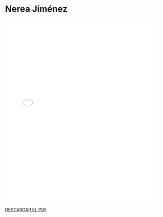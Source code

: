 # Nerea Jiménez

<embed src="/PDFs/Commitment/CommitmentAgreement-nerjimado.pdf" type="application/pdf" width="100%" height="600px" />


[DESCARGAR EL PDF](../../../static/PDFs/Commitment/CommitmentAgreement-nerjimado.pdf)